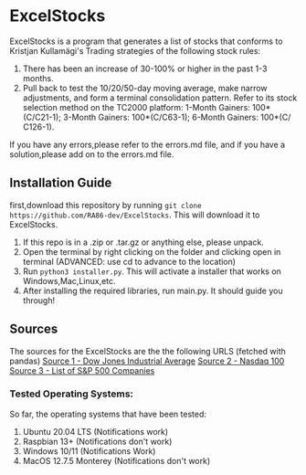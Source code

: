 # ExcelStocks

ExcelStocks is a program that generates a list of stocks that conforms to Kristjan Kullamägi's Trading strategies of the following stock rules:

1. There has been an increase of 30-100% or higher in the past 1-3 months.
2. Pull back to test the 10/20/50-day moving average, make narrow adjustments, and form a terminal consolidation pattern. Refer to its stock selection method on the TC2000 platform: 1-Month Gainers: 100*(C/C21-1); 3-Month Gainers: 100*(C/C63-1); 6-Month Gainers: 100*(C/ C126-1).


If you have any errors,please refer to the errors.md file, and if you have a solution,please add on to the errors.md file.

## Installation Guide

first,download this repository by running
`git clone https://github.com/RA86-dev/ExcelStocks`.
This will download it to ExcelStocks.


1. If this repo is in a .zip or .tar.gz or anything else, please unpack.
2. Open the terminal by right clicking on the folder and clicking open in terminal (ADVANCED: use cd to advance to the location)
3. Run `python3 installer.py`. This will activate a installer that works on Windows,Mac,Linux,etc.
4. After installing the required libraries, run main.py. It should guide you through!

## Sources

The sources for the ExcelStocks are the the following URLS (fetched with pandas)
[Source 1 - Dow Jones Industrial Average](https://en.wikipedia.org/wiki/Dow_Jones_Industrial_Average)
[Source 2 - Nasdaq 100](https://en.wikipedia.org/wiki/Nasdaq-100)
[Source 3 - List of S&P 500 Companies](https://en.wikipedia.org/wiki/List_of_S%26P_500_companies)


### Tested Operating Systems:
So far, the operating systems that have been tested:
1. Ubuntu 20.04 LTS (Notifications work)
2. Raspbian 13+ (Notifications don't work)
3. Windows 10/11 (Notifications Work)
5. MacOS 12.7.5 Monterey (Notifications don't work)

